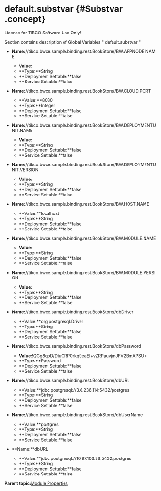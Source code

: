 # default.substvar {#Substvar .concept}

License for TIBCO Software Use Only!

Section contains description of Global Variables " default.substvar "

-   **Name:**//tibco.bwce.sample.binding.rest.BookStore//BW.APPNODE.NAME

    -   **Value:**
    -   **Type:**String
    -   **Deployment Settable:**false
    -   **Service Settable:**false
-   **Name:**//tibco.bwce.sample.binding.rest.BookStore//BW.CLOUD.PORT

    -   **Value:**8080
    -   **Type:**Integer
    -   **Deployment Settable:**false
    -   **Service Settable:**false
-   **Name:**//tibco.bwce.sample.binding.rest.BookStore//BW.DEPLOYMENTUNIT.NAME

    -   **Value:**
    -   **Type:**String
    -   **Deployment Settable:**false
    -   **Service Settable:**false
-   **Name:**//tibco.bwce.sample.binding.rest.BookStore//BW.DEPLOYMENTUNIT.VERSION

    -   **Value:**
    -   **Type:**String
    -   **Deployment Settable:**false
    -   **Service Settable:**false
-   **Name:**//tibco.bwce.sample.binding.rest.BookStore//BW.HOST.NAME

    -   **Value:**localhost
    -   **Type:**String
    -   **Deployment Settable:**false
    -   **Service Settable:**false
-   **Name:**//tibco.bwce.sample.binding.rest.BookStore//BW.MODULE.NAME

    -   **Value:**
    -   **Type:**String
    -   **Deployment Settable:**false
    -   **Service Settable:**false
-   **Name:**//tibco.bwce.sample.binding.rest.BookStore//BW.MODULE.VERSION

    -   **Value:**
    -   **Type:**String
    -   **Deployment Settable:**false
    -   **Service Settable:**false
-   **Name:**//tibco.bwce.sample.binding.rest.BookStore//dbDriver

    -   **Value:**org.postgresql.Driver
    -   **Type:**String
    -   **Deployment Settable:**false
    -   **Service Settable:**false
-   **Name:**//tibco.bwce.sample.binding.rest.BookStore//dbPassword

    -   **Value:**!QGg8qpD/DiuORP0rkq9eaEI+vZRPauvjmJFV2BmAPSU=
    -   **Type:**Password
    -   **Deployment Settable:**false
    -   **Service Settable:**false
-   **Name:**//tibco.bwce.sample.binding.rest.BookStore//dbURL

    -   **Value:**jdbc:postgresql://3.6.236.114:5432/postgres
    -   **Type:**String
    -   **Deployment Settable:**false
    -   **Service Settable:**false
-   **Name:**//tibco.bwce.sample.binding.rest.BookStore//dbUserName

    -   **Value:**postgres
    -   **Type:**String
    -   **Deployment Settable:**false
    -   **Service Settable:**false
-   **Name:**dbURL

    -   **Value:**jdbc:postgresql://10.97.106.28:5432/postgres
    -   **Type:**String
    -   **Deployment Settable:**false
    -   **Service Settable:**false

**Parent topic:**[Module Properties](../../../projects/tibco.bwce.sample.binding.rest.BookStore.application/common/substvar.md)

